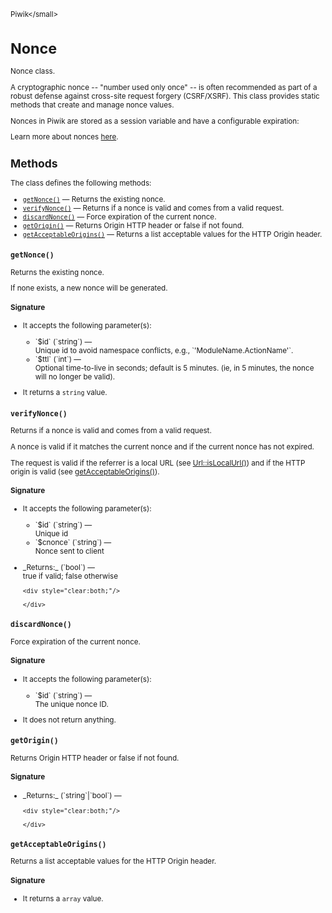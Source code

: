 <small>Piwik\</small>

Nonce
=====

Nonce class.

A cryptographic nonce -- "number used only once" -- is often recommended as
part of a robust defense against cross-site request forgery (CSRF/XSRF). This
class provides static methods that create and manage nonce values.

Nonces in Piwik are stored as a session variable and have a configurable expiration:

Learn more about nonces [here](http://en.wikipedia.org/wiki/Cryptographic_nonce).

Methods
-------

The class defines the following methods:

- [`getNonce()`](#getnonce) &mdash; Returns the existing nonce.
- [`verifyNonce()`](#verifynonce) &mdash; Returns if a nonce is valid and comes from a valid request.
- [`discardNonce()`](#discardnonce) &mdash; Force expiration of the current nonce.
- [`getOrigin()`](#getorigin) &mdash; Returns Origin HTTP header or false if not found.
- [`getAcceptableOrigins()`](#getacceptableorigins) &mdash; Returns a list acceptable values for the HTTP Origin header.

<a name="getnonce" id="getnonce"></a>
<a name="getNonce" id="getNonce"></a>
### `getNonce()`

Returns the existing nonce.

If none exists, a new nonce will be generated.

#### Signature

-  It accepts the following parameter(s):

   <ul>
   <li>
      <div markdown="1" class="parameter">
      `$id` (`string`) &mdash;

      <div markdown="1" class="param-desc"> Unique id to avoid namespace conflicts, e.g., `'ModuleName.ActionName'`.</div>

      <div style="clear:both;"/>

      </div>
   </li>
   <li>
      <div markdown="1" class="parameter">
      `$ttl` (`int`) &mdash;

      <div markdown="1" class="param-desc"> Optional time-to-live in seconds; default is 5 minutes. (ie, in 5 minutes, the nonce will no longer be valid).</div>

      <div style="clear:both;"/>

      </div>
   </li>
   </ul>
- It returns a `string` value.

<a name="verifynonce" id="verifynonce"></a>
<a name="verifyNonce" id="verifyNonce"></a>
### `verifyNonce()`

Returns if a nonce is valid and comes from a valid request.

A nonce is valid if it matches the current nonce and if the current nonce
has not expired.

The request is valid if the referrer is a local URL (see [Url::isLocalUrl()](/api-reference/Piwik/Url#islocalurl))
and if the HTTP origin is valid (see [getAcceptableOrigins()](/api-reference/Piwik/Nonce#getacceptableorigins)).

#### Signature

-  It accepts the following parameter(s):

   <ul>
   <li>
      <div markdown="1" class="parameter">
      `$id` (`string`) &mdash;

      <div markdown="1" class="param-desc"> Unique id</div>

      <div style="clear:both;"/>

      </div>
   </li>
   <li>
      <div markdown="1" class="parameter">
      `$cnonce` (`string`) &mdash;

      <div markdown="1" class="param-desc"> Nonce sent to client</div>

      <div style="clear:both;"/>

      </div>
   </li>
   </ul>

<ul>
  <li>
    <div markdown="1" class="parameter">
    _Returns:_  (`bool`) &mdash;
    <div markdown="1" class="param-desc">true if valid; false otherwise</div>

    <div style="clear:both;"/>

    </div>
  </li>
</ul>

<a name="discardnonce" id="discardnonce"></a>
<a name="discardNonce" id="discardNonce"></a>
### `discardNonce()`

Force expiration of the current nonce.

#### Signature

-  It accepts the following parameter(s):

   <ul>
   <li>
      <div markdown="1" class="parameter">
      `$id` (`string`) &mdash;

      <div markdown="1" class="param-desc"> The unique nonce ID.</div>

      <div style="clear:both;"/>

      </div>
   </li>
   </ul>
- It does not return anything.

<a name="getorigin" id="getorigin"></a>
<a name="getOrigin" id="getOrigin"></a>
### `getOrigin()`

Returns Origin HTTP header or false if not found.

#### Signature


<ul>
  <li>
    <div markdown="1" class="parameter">
    _Returns:_  (`string`|`bool`) &mdash;
    <div markdown="1" class="param-desc"></div>

    <div style="clear:both;"/>

    </div>
  </li>
</ul>

<a name="getacceptableorigins" id="getacceptableorigins"></a>
<a name="getAcceptableOrigins" id="getAcceptableOrigins"></a>
### `getAcceptableOrigins()`

Returns a list acceptable values for the HTTP Origin header.

#### Signature

- It returns a `array` value.

